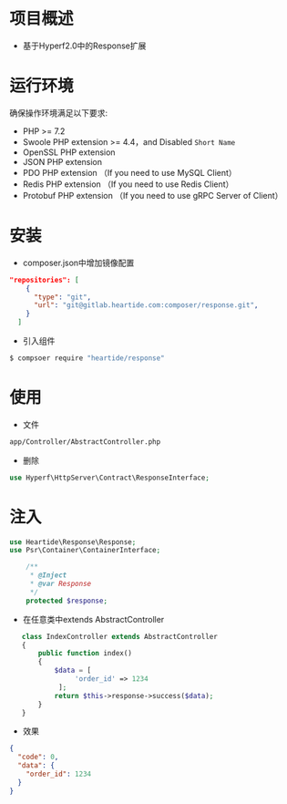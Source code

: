 # 项目概述

 - 基于Hyperf2.0中的Response扩展

# 运行环境

确保操作环境满足以下要求:  

 - PHP >= 7.2
 - Swoole PHP extension >= 4.4，and Disabled `Short Name`
 - OpenSSL PHP extension
 - JSON PHP extension
 - PDO PHP extension （If you need to use MySQL Client）
 - Redis PHP extension （If you need to use Redis Client）
 - Protobuf PHP extension （If you need to use gRPC Server of Client）

# 安装

- composer.json中增加镜像配置

```json
"repositories": [
    {
      "type": "git",
      "url": "git@gitlab.heartide.com:composer/response.git",
    }
  ]
```
- 引入组件

```bash
$ compsoer require "heartide/response"
```

# 使用

- 文件

```bash
app/Controller/AbstractController.php
```

- 删除
```php
use Hyperf\HttpServer\Contract\ResponseInterface;
```

# 注入
```php
use Heartide\Response\Response;
use Psr\Container\ContainerInterface;

    /**
     * @Inject
     * @var Response
     */
    protected $response;
```

- 在任意类中extends AbstractController
```php
   class IndexController extends AbstractController
   {
       public function index()
       {
           $data = [
                'order_id' => 1234 
            ];
           return $this->response->success($data);
       }
   }
```
- 效果
```json
{
  "code": 0,
  "data": {
    "order_id": 1234
  }
}
```

